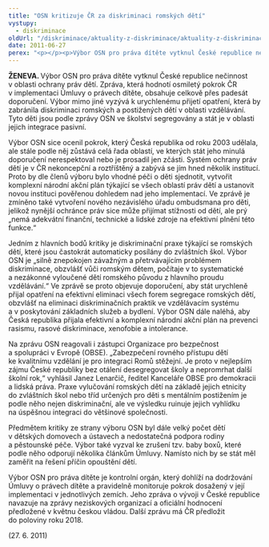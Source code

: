 ```yaml
---
title: "OSN kritizuje ČR za diskriminaci romských dětí"
vystupy:
  - diskriminace
oldUrl: "/diskriminace/aktuality-z-diskriminace/aktuality-z-diskriminace-2012/osn-kritizuje-cr-za-diskriminaci-romskych-deti/"
date: 2011-06-27
perex: "<p></p><p>Výbor OSN pro práva dítěte vytknul České republice nečinnost v oblasti ochrany práv dětí. Vyzval mimo jiné k urychlenému přijetí opatření, která by zabránila diskriminaci romských a postižených dětí v oblasti vzdělávání. Tyto děti jsou podle zprávy OSN ve školství segregovány a stát je v oblasti jejich integrace pasivní. <b></b></p>"
---
```


<!-- imported from the old website -->

<p><b>ŽENEVA. </b>Výbor OSN pro práva dítěte vytknul České republice nečinnost v oblasti ochrany práv dětí. Zpráva, která hodnotí osmiletý pokrok ČR v implementaci Úmluvy o právech dítěte, obsahuje celkově přes padesát doporučení. Výbor mimo jiné vyzývá k urychlenému přijetí opatření, která by zabránila diskriminaci romských a postižených dětí v oblasti vzdělávání. Tyto děti jsou podle zprávy OSN ve školství segregovány a stát je v oblasti jejich integrace pasivní. </p><p>Výbor OSN sice ocenil pokrok, který Česká republika od roku 2003 udělala, ale stále podle něj zůstává celá řada oblastí, ve kterých stát jeho minulá doporučení nerespektoval nebo je prosadil jen zčásti. Systém ochrany práv dětí je v ČR nekoncepční a roztříštěný a zabývá se jím hned několik institucí. Proto by dle členů výboru bylo vhodné péči o děti sjednotit, vytvořit komplexní národní akční plán týkající se všech oblastí práv dětí a ustanovit novou instituci pověřenou dohledem nad jeho implementací. Ve zprávě je zmíněno také vytvoření nového nezávislého úřadu ombudsmana pro děti, jelikož nynější ochránce práv sice může přijímat stížnosti od dětí, ale prý „nemá adekvátní finanční, technické a lidské zdroje na efektivní plnění této funkce.“</p><p>Jedním z hlavních bodů kritiky je diskriminační praxe týkající se romských dětí, které jsou častokrát automaticky posílány do zvláštních škol. Výbor OSN je „silně znepokojen závažným a přetrvávajícím problémem diskriminace, obzvlášť vůči romským dětem, počítaje v to systematické a nezákonné vyloučené dětí romského původu z hlavního proudu vzdělávání.“ Ve zprávě se proto objevuje doporučení, aby stát urychleně přijal opatření na efektivní eliminaci všech forem segregace romských dětí, obzvlášť na eliminaci diskriminačních praktik ve vzdělávacím systému a v poskytování základních služeb a bydlení. Výbor OSN dále naléhá, aby Česká republika přijala efektivní a komplexní národní akční plán na prevenci rasismu, rasové diskriminace, xenofobie a intolerance. </p><p>Na zprávu OSN reagovali i zástupci Organizace pro bezpečnost a spolupráci v Evropě (OBSE). „Zabezpečení rovného přístupu dětí ke kvalitnímu vzdělání je pro integraci Romů stěžejní. Je proto v nejlepším zájmu České republiky bez otálení desegregovat školy a nepromrhat další školní rok,“ vyhlásil Janez Lenarčič, ředitel Kanceláře OBSE pro demokracii a lidská práva. Praxe vylučování romských dětí na základě jejich etnicity do zvláštních škol nebo tříd určených pro děti s mentálním postižením je podle něho nejen diskriminační, ale ve výsledku ruinuje jejich vyhlídku na úspěšnou integraci do většinové společnosti.   </p><p>Předmětem kritiky ze strany výboru OSN byl dále velký počet dětí v dětských domovech a ústavech a nedostatečná podpora rodiny a pěstounské péče. Výbor také vyzval ke zrušení tzv. baby boxů, které podle něho odporují několika článkům Úmluvy. Namísto nich by se stát měl zaměřit na řešení příčin opouštění dětí. </p><p>Výbor OSN pro práva dítěte je kontrolní orgán, který dohlíží na dodržování Úmluvy o právech dítěte a pravidelně monitoruje pokrok dosažený v její implementaci v jednotlivých zemích. Jeho zpráva o vývoji v České republice navazuje na zprávy neziskových organizací a oficiální hodnocení předložené v květnu českou vládou. Další zprávu má ČR předložit do poloviny roku 2018.</p><p>(27. 6. 2011)</p>
